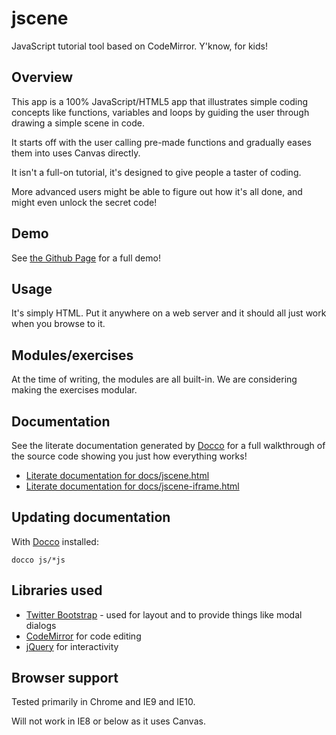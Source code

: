 jscene
======

JavaScript tutorial tool based on CodeMirror. Y'know, for kids!

Overview
--------

This app is a 100% JavaScript/HTML5 app that illustrates simple coding concepts
like functions, variables and loops by guiding the user through drawing a simple
scene in code.

It starts off with the user calling pre-made functions and gradually eases them
into uses Canvas directly.

It isn't a full-on tutorial, it's designed to give people a taster of coding.

More advanced users might be able to figure out how it's all done, and might even
unlock the secret code!

Demo
----

See [the Github Page](http://boxuk.github.com/jscene/) for a full demo!

Usage
-----

It's simply HTML. Put it anywhere on a web server and it should all just work
when you browse to it.

Modules/exercises
-----------------

At the time of writing, the modules are all built-in. We are considering making the exercises modular.

Documentation
-------------

See the literate documentation generated by [Docco](http://jashkenas.github.com/docco/) for a full walkthrough of the source code showing you just how everything works!

* [Literate documentation for docs/jscene.html](docs/jscene.html)
* [Literate documentation for docs/jscene-iframe.html](docs/jscene-iframe.html)

Updating documentation
----------------------

With [Docco](http://jashkenas.github.com/docco/) installed:

    docco js/*js

Libraries used
--------------

 * [Twitter Bootstrap](http://twitter.github.com/bootstrap/) - used for layout and to provide things like modal dialogs
 * [CodeMirror](http://codemirror.net/) for code editing
 * [jQuery](http://jquery.com/) for interactivity

Browser support
---------------

Tested primarily in Chrome and IE9 and IE10.

Will not work in IE8 or below as it uses Canvas.
